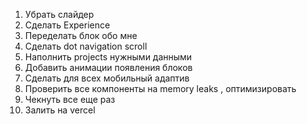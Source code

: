 1. Убрать слайдер 
2. Сделать Experience
2. Переделать блок обо мне
3. Сделать dot navigation scroll 
4. Наполнить projects нужными данными
5. Добавить анимации появления блоков 
6. Сделать для всех мобильный адаптив
7. Проверить все компоненты на memory leaks , оптимизировать 
8. Чекнуть все еще раз
9. Залить на vercel 
